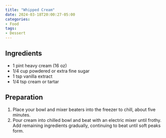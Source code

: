 ```yaml
---
title: "Whipped Cream"
date: 2024-03-18T20:00:27-05:00
categories:
- Food
tags:
- Dessert
---
```


## Ingredients
* 1 pint heavy cream (16 oz)
* 1/4 cup powdered or extra fine sugar
* 1 tsp vanilla extract
* 1/4 tsp cream or tartar

## Preparation
1. Place your bowl and mixer beaters into the freezer to chill, about five minutes. 
2. Pour cream into chilled bowl and beat with an electric mixer until frothy. Add remaining ingredients gradually, continuing to beat until soft peaks form. 